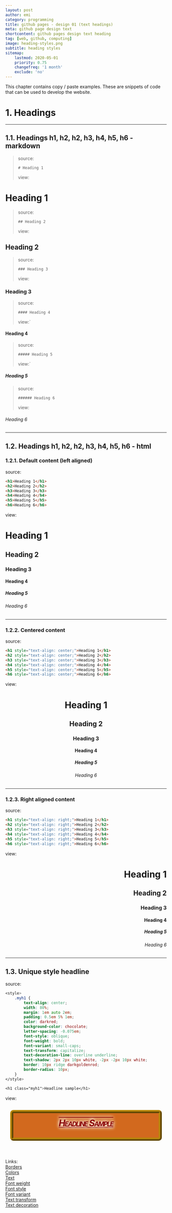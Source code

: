 ```yaml
---
layout: post
author: emi
category: programming
title: github pages - design 01 (text headings)
meta: github page design text
shortcontent: github pages design text heading
tag: [web, github, computing]
image: heading-styles.png
subtitle: heading styles
sitemap:
    lastmod: 2020-05-01
    priority: 0.75
    changefreq: '1 month'
    exclude: 'no'
---
```

This chapter contains copy / paste examples.
These are snippets of code that can be used to develop the website.  

# 1. Headings

---

## 1.1. Headings h1, h2, h2, h3, h4, h5, h6 - markdown

>source:
>
> `# Heading 1`
>
>view:  

# Heading 1  

>source:
>
> `## Heading 2`
>
>view:  

## Heading 2

>source:
>
> `### Heading 3`
>
>view:  

### Heading 3

>source:
>
> `#### Heading 4`
>
>view:`  

#### Heading 4

>source:
>
> `##### Heading 5`
>
>view:`  

##### Heading 5

>source:
>
> `###### Heading 6`
>
>view:  

###### Heading 6

---

## 1.2. Headings h1, h2, h2, h3, h4, h5, h6 - html

### 1.2.1. Default content (left aligned)

source:

```html
<h1>Heading 1</h1>
<h2>Heading 2</h2>
<h3>Heading 3</h3>
<h4>Heading 4</h4>
<h5>Heading 5</h5>
<h6>Heading 6</h6>
```
view:

<h1>Heading 1</h1>
<h2>Heading 2</h2>
<h3>Heading 3</h3>
<h4>Heading 4</h4>
<h5>Heading 5</h5>
<h6>Heading 6</h6>

---

### 1.2.2. Centered content

source:

```html
<h1 style="text-align: center;">Heading 1</h1>
<h2 style="text-align: center;">Heading 2</h2>
<h3 style="text-align: center;">Heading 3</h3>
<h4 style="text-align: center;">Heading 4</h4>
<h5 style="text-align: center;">Heading 5</h5>
<h6 style="text-align: center;">Heading 6</h6>
```
view:

<h1 style="text-align: center;">Heading 1</h1>
<h2 style="text-align: center;">Heading 2</h2>
<h3 style="text-align: center;">Heading 3</h3>
<h4 style="text-align: center;">Heading 4</h4>
<h5 style="text-align: center;">Heading 5</h5>
<h6 style="text-align: center;">Heading 6</h6>

---

### 1.2.3. Right aligned content

source:

```html
<h1 style="text-align: right;">Heading 1</h1>
<h2 style="text-align: right;">Heading 2</h2>
<h3 style="text-align: right;">Heading 3</h3>
<h4 style="text-align: right;">Heading 4</h4>
<h5 style="text-align: right;">Heading 5</h5>
<h6 style="text-align: right;">Heading 6</h6>
```
view:

<h1 style="text-align: right;">Heading 1</h1>
<h2 style="text-align: right;">Heading 2</h2>
<h3 style="text-align: right;">Heading 3</h3>
<h4 style="text-align: right;">Heading 4</h4>
<h5 style="text-align: right;">Heading 5</h5>
<h6 style="text-align: right;">Heading 6</h6>

---

## 1.3. Unique style headline

source:

```css
<style>
    .myh1 {
        text-align: center;
        width: 80%;
        margin: 1em auto 2em;
        padding: 0.5em 5% 1em;
        color: darkred;
        background-color: chocolate;
        letter-spacing: -0.075em;
        font-style: oblique;
        font-weight: bold;
        font-variant: small-caps;
        text-transform: capitalize;
        text-decoration-line: overline underline;
        text-shadow: 2px 2px 10px white, -2px -2px 10px white;
        border: 10px ridge darkgoldenrod;
        border-radius: 10px;
    }
</style>

<h1 class="myh1">Headline sample</h1>
```
view:  

<style>
    .myh1 {
        text-align: center;
        width: 80%;
        margin: 1em auto 2em;
        padding: 0.5em 5% 1em;
        color: darkred;
        background-color: chocolate;
        letter-spacing: -0.075em;
        font-style: oblique;
        font-weight: bold;
        font-variant: small-caps;
        text-transform: capitalize;
        text-decoration-line: overline underline;
        text-shadow: 2px 2px 10px white, -2px -2px 10px white;
        border: 10px ridge darkgoldenrod;
        border-radius: 10px;
    }
</style>

<h1 class="myh1">Headline sample</h1>

Links:  
[Borders](https://www.w3schools.com/css/css_border.asp)  
[Colors](https://www.w3schools.com/colors/colors_names.asp)  
[Text](https://www.w3schools.com/csS/css_text.asp)  
[Font weight](https://www.w3schools.com/csSref/pr_font_weight.asp)  
[Font style](https://www.w3schools.com/cssref/pr_font_font-style.asp)  
[Font variant](https://www.w3schools.com/cssref/pr_font_font-variant.asp)  
[Text transform](https://www.w3schools.com/cssref/pr_text_text-transform.asp)  
[Text decoration](https://www.w3schools.com/cssref/css3_pr_text-decoration-line.asp)  


